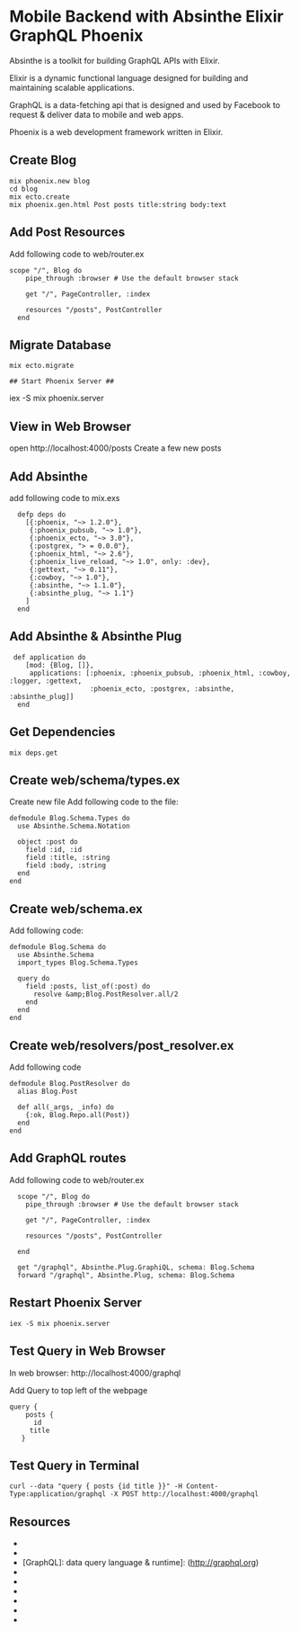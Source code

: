# Mobile Backend with Absinthe Elixir GraphQL Phoenix #

Absinthe is a toolkit for building GraphQL APIs with Elixir.

Elixir is a dynamic functional language designed for building and maintaining scalable applications.

GraphQL is a data-fetching api that is designed and used by Facebook to request & deliver data to mobile and web apps.

Phoenix is a web development framework written in Elixir. 

## Create Blog ##
```
mix phoenix.new blog
cd blog
mix ecto.create
mix phoenix.gen.html Post posts title:string body:text
```

## Add Post Resources ##
Add following code to web/router.ex
```
scope "/", Blog do
    pipe_through :browser # Use the default browser stack
 
    get "/", PageController, :index
 
    resources "/posts", PostController
  end
```
  
## Migrate Database ##
```
mix ecto.migrate

## Start Phoenix Server ##
```
iex -S mix phoenix.server

## View in Web Browser ##
open http://localhost:4000/posts
Create a few new posts

## Add Absinthe ##
add following code to mix.exs
```
  defp deps do
    [{:phoenix, "~> 1.2.0"},
     {:phoenix_pubsub, "~> 1.0"},
     {:phoenix_ecto, "~> 3.0"},
     {:postgrex, "> = 0.0.0"},
     {:phoenix_html, "~> 2.6"},
     {:phoenix_live_reload, "~> 1.0", only: :dev},
     {:gettext, "~> 0.11"},
     {:cowboy, "~> 1.0"},
     {:absinthe, "~> 1.1.0"},
     {:absinthe_plug, "~> 1.1"}
    ]
  end
```

## Add Absinthe & Absinthe Plug ##
```
 def application do
    [mod: {Blog, []},
     applications: [:phoenix, :phoenix_pubsub, :phoenix_html, :cowboy, :logger, :gettext,
                    :phoenix_ecto, :postgrex, :absinthe, :absinthe_plug]]
  end
```

## Get Dependencies ##
```
mix deps.get
```

## Create web/schema/types.ex ##
Create new file 
Add following code to the file:
```
defmodule Blog.Schema.Types do
  use Absinthe.Schema.Notation
 
  object :post do
    field :id, :id
    field :title, :string
    field :body, :string
  end
end
```

## Create web/schema.ex ##
Add following code:
```
defmodule Blog.Schema do
  use Absinthe.Schema
  import_types Blog.Schema.Types
 
  query do
    field :posts, list_of(:post) do
      resolve &amp;Blog.PostResolver.all/2
    end
  end
end
```

## Create web/resolvers/post_resolver.ex ##
Add following code
```
defmodule Blog.PostResolver do
  alias Blog.Post
  
  def all(_args, _info) do
    {:ok, Blog.Repo.all(Post)}
  end
end
```

## Add GraphQL routes ##
Add following code to web/router.ex
```
  scope "/", Blog do
    pipe_through :browser # Use the default browser stack
 
    get "/", PageController, :index
 
    resources "/posts", PostController
 
  end
 
  get "/graphql", Absinthe.Plug.GraphiQL, schema: Blog.Schema
  forward "/graphql", Absinthe.Plug, schema: Blog.Schema
```

## Restart Phoenix Server ##
```
iex -S mix phoenix.server
```

## Test Query in Web Browser ##
In web browser: http://localhost:4000/graphql

Add Query to top left of the webpage 
```
query {
    posts {
      id
     title
   }
```

## Test Query in Terminal ##
```
curl --data "query { posts {id title }}" -H Content-Type:application/graphql -X POST http://localhost:4000/graphql
```

## Resources ##
- [Absinthe  GraphQL & Elixir]: (http://absinthe-graphql.org)
- [GraphQL: A data query language]: (https://code.facebook.com/posts/1691455094417024/graphql-a-data-query-language/) 
- [GraphQL]: data query language & runtime]: (http://graphql.org)
- [Phoenix Framework]: (http://www.phoenixframework.org/docs/up-and-running) 
- [Elixir]: (http://elixir-lang.org) 
- [Absinthe]: (https://hexdocs.pm/absinthe/Absinthe.html) 
- [Ecto]: (http://hexdocs.pm/ecto)
- [Phoenix]: (http://hexdocs.pm/phoenix) 
- [Plug]: (http://hexdocs.pm/plug)
